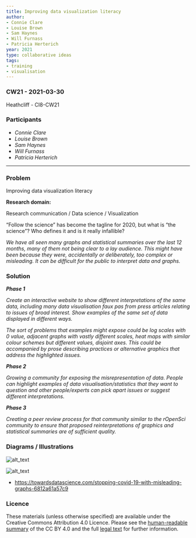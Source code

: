 ```yaml
---
title: Improving data visualization literacy
author:
- Connie Clare
- Louise Brown
- Sam Haynes
- Will Furnass
- Patricia Herterich
year: 2021
type: collaborative ideas
tags:
- training
- visualisation
---
```


### CW21 - 2021-03-30

Heathcliff - CI8-CW21


### **Participants**


* _Connie Clare_
* _Louise Brown_
* _Sam Haynes_
* _Will Furnass_
* _Patricia Herterich_

---


### **Problem**

Improving data visualization literacy

**Research domain:**

Research communication / Data science / Visualization 

“Follow the science” has become the tagline for 2020, but what is “the science”? Who defines it and is it really infallible?

_We have all seen many graphs and statistical summaries over the last 12 months, many of them not being clear to a lay audience. This might have been because they were, accidentally or deliberately, too complex or misleading. It can be difficult for the public to interpret data and graphs._


### **Solution**


**_Phase 1_**

_Create an interactive website to show different interpretations of the same data, including many data visualisation faux pas from press articles relating to issues of broad interest. Show examples of the same set of data displayed in different ways._

_The sort of problems that examples might expose could be log scales with 0 value, adjacent graphs with vastly different scales, heat maps with similar colour schemes but different values, disjoint axes. This could be accompanied by prose describing practices or alternative graphics that address the highlighted issues._

**_Phase 2_**

_Growing a community for exposing the misrepresentation of data. People can highlight examples of data visualisation/statistics that they want to question and other people/experts can pick apart issues or suggest different interpretations._

**_Phase 3_**

_Creating a peer review process for that community similar to the rOpenSci community to ensure that proposed reinterpretations of graphics and statistical summaries are of sufficient quality._


### **Diagrams / Illustrations**


![alt_text](../images/graph1.jpg)


![alt_text](../images/graph2.jpg)


* https://towardsdatascience.com/stopping-covid-19-with-misleading-graphs-6812a61a57c9


### Licence

These materials (unless otherwise specified) are available under the Creative Commons Attribution 4.0 Licence. Please see the [human-readable summary](https://creativecommons.org/licenses/by/4.0/) of the CC BY 4.0 and the full [legal text](https://creativecommons.org/licenses/by/4.0/legalcode) for further information. 


